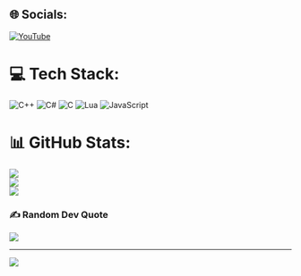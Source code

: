 
## 🌐 Socials:
[![YouTube](https://img.shields.io/badge/YouTube-%23FF0000.svg?logo=YouTube&logoColor=white)](https://youtube.com/@UCUwbK7jxpX3olIxpZTzafkg) 

# 💻 Tech Stack:
![C++](https://img.shields.io/badge/c++-%2300599C.svg?style=for-the-badge&logo=c%2B%2B&logoColor=white) ![C#](https://img.shields.io/badge/c%23-%23239120.svg?style=for-the-badge&logo=c-sharp&logoColor=white) ![C](https://img.shields.io/badge/c-%2300599C.svg?style=for-the-badge&logo=c&logoColor=white) ![Lua](https://img.shields.io/badge/lua-%232C2D72.svg?style=for-the-badge&logo=lua&logoColor=white) ![JavaScript](https://img.shields.io/badge/javascript-%23323330.svg?style=for-the-badge&logo=javascript&logoColor=%23F7DF1E)
# 📊 GitHub Stats:
![](https://github-readme-stats.vercel.app/api?username=CertifiedClown&theme=great-gatsby&hide_border=false&include_all_commits=true&count_private=true)<br/>
![](https://github-readme-streak-stats.herokuapp.com/?user=CertifiedClown&theme=great-gatsby&hide_border=false)<br/>
![](https://github-readme-stats.vercel.app/api/top-langs/?username=CertifiedClown&theme=great-gatsby&hide_border=false&include_all_commits=true&count_private=true&layout=compact)

### ✍️ Random Dev Quote
![](https://quotes-github-readme.vercel.app/api?type=horizontal&theme=radical)

---
[![](https://visitcount.itsvg.in/api?id=CertifiedClown&icon=2&color=8)](https://visitcount.itsvg.in)

<!-- Proudly created with GPRM ( https://gprm.itsvg.in ) -->
